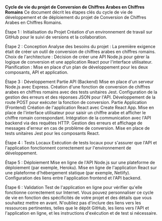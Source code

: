 **Cycle de vie du projet de Conversion de Chiffres Arabes en Chiffres Romains**
Ce document décrit les étapes clés du cycle de vie de développement et de déploiement du projet de Conversion de Chiffres Arabes en Chiffres Romains.

Étape 1 : Initialisation du Projet
Création d'un environnement de travail sur GitHub pour le suivi de versions et la collaboration.

Étape 2 : Conception
Analyse des besoins du projet : La première exigence était de créer un outil de conversion de chiffres arabes en chiffres romains.
Choix de l'architecture : Décision de créer une API Node.js pour gérer la logique de conversion et une application React pour l'interface utilisateur.
Planification : Mise en place d'un plan de développement pour les deux composants, API et application.

Étape 3 : Développement
Partie API (Backend)
Mise en place d'un serveur Node.js avec Express.
Création d'une fonction de conversion de chiffres arabes en chiffres romains avec des tests unitaires Jest.
Configuration de la gestion des erreurs et des réponses JSON pour l'API.
Développement de la route POST pour exécuter la fonction de conversion.
Partie Application (Frontend)
Création de l'application React avec Create React App.
Mise en place de l'interface utilisateur pour saisir un chiffre arabe et afficher le chiffre romain correspondant.
Intégration de la communication avec l'API backend via des requêtes HTTP.
Gestion des erreurs et affichage de messages d'erreur en cas de problème de conversion.
Mise en place de tests unitaires Jest pour les composants React.

Étape 4 : Tests Locaux
Exécution de tests locaux pour s'assurer que l'API et l'application fonctionnent correctement sur l'environnement de développement.

Étape 5 : Déploiement
Mise en ligne de l'API Node.js sur une plateforme de déploiement (par exemple, Heroku).
Mise en ligne de l'application React sur une plateforme d'hébergement statique (par exemple, Netlify).
Configuration des liens entre l'application frontend et l'API backend.

Étape 6 : Validation
Test de l'application en ligne pour vérifier qu'elle fonctionne correctement sur Internet.
Vous pouvez personnaliser ce cycle de vie en fonction des spécificités de votre projet et des détails que vous souhaitez mettre en avant. N'oubliez pas d'inclure des liens vers les ressources pertinentes, telles que le dépôt GitHub, les liens vers l'API et l'application en ligne, et les instructions d'exécution et de test si nécessaire.
